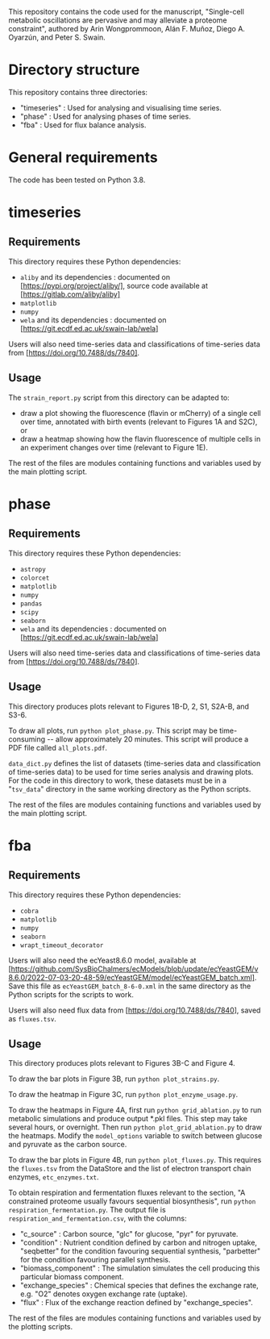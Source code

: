 This repository contains the code used for the manuscript, "Single-cell metabolic oscillations are pervasive and may alleviate a proteome constraint", authored by Arin Wongprommoon, Alán F. Muñoz, Diego A. Oyarzún, and Peter S. Swain.

# Directory structure

This repository contains three directories:

- "timeseries" : Used for analysing and visualising time series.
- "phase" : Used for analysing phases of time series.
- "fba" : Used for flux balance analysis.

# General requirements

The code has been tested on Python 3.8.

# timeseries

## Requirements

This directory requires these Python dependencies:

- `aliby` and its dependencies : documented on [https://pypi.org/project/aliby/], source code available at [https://gitlab.com/aliby/aliby]
- `matplotlib`
- `numpy`
- `wela` and its dependencies : documented on [https://git.ecdf.ed.ac.uk/swain-lab/wela]

Users will also need time-series data and classifications of time-series data from [https://doi.org/10.7488/ds/7840].

## Usage

The `strain_report.py` script from this directory can be adapted to:

- draw a plot showing the fluorescence (flavin or mCherry) of a single cell over time, annotated with birth events (relevant to Figures 1A and S2C), or
- draw a heatmap showing how the flavin fluorescence of multiple cells in an experiment changes over time (relevant to Figure 1E).

The rest of the files are modules containing functions and variables used by the main plotting script.

# phase

## Requirements

This directory requires these Python dependencies:

- `astropy`
- `colorcet`
- `matplotlib`
- `numpy`
- `pandas`
- `scipy`
- `seaborn`
- `wela` and its dependencies : documented on [https://git.ecdf.ed.ac.uk/swain-lab/wela]

Users will also need time-series data and classifications of time-series data from [https://doi.org/10.7488/ds/7840].

## Usage

This directory produces plots relevant to Figures 1B-D, 2, S1, S2A-B, and S3-6.

To draw all plots, run `python plot_phase.py`.  This script may be time-consuming -- allow approximately 20 minutes.  This script will produce a PDF file called `all_plots.pdf`.

`data_dict.py` defines the list of datasets (time-series data and classification of time-series data) to be used for time series analysis and drawing plots.  For the code in this directory to work, these datasets must be in a "`tsv_data`" directory in the same working directory as the Python scripts.

The rest of the files are modules containing functions and variables used by the main plotting script.

# fba

## Requirements

This directory requires these Python dependencies:

- `cobra`
- `matplotlib`
- `numpy`
- `seaborn`
- `wrapt_timeout_decorator`

Users will also need the ecYeast8.6.0 model, available at  [https://github.com/SysBioChalmers/ecModels/blob/update/ecYeastGEM/v8.6.0/2022-07-03-20-48-59/ecYeastGEM/model/ecYeastGEM_batch.xml].  Save this file as `ecYeastGEM_batch_8-6-0.xml` in the same directory as the Python scripts for the scripts to work.

Users will also need flux data from [https://doi.org/10.7488/ds/7840], saved as `fluxes.tsv`.

## Usage

This directory produces plots relevant to Figures 3B-C and Figure 4.

To draw the bar plots in Figure 3B, run `python plot_strains.py`.

To draw the heatmap in Figure 3C, run `python plot_enzyme_usage.py`.

To draw the heatmaps in Figure 4A, first run `python grid_ablation.py` to run metabolic simulations and produce output *.pkl files.  This step may take several hours, or overnight.  Then run `python plot_grid_ablation.py` to draw the heatmaps.  Modify the `model_options` variable to switch between glucose and pyruvate as the carbon source.

To draw the bar plots in Figure 4B, run `python plot_fluxes.py`.  This requires the `fluxes.tsv` from the DataStore and the list of electron transport chain enzymes, `etc_enzymes.txt`.

To obtain respiration and fermentation fluxes relevant to the section, "A constrained proteome usually favours sequential biosynthesis", run `python respiration_fermentation.py`.  The output file is `respiration_and_fermentation.csv`, with the columns:

- "c_source" : Carbon source, "glc" for glucose, "pyr" for pyruvate.
- "condition" : Nutrient condition defined by carbon and nitrogen uptake, "seqbetter" for the condition favouring sequential synthesis, "parbetter" for the condition favouring parallel synthesis.
- "biomass_component" : The simulation simulates the cell producing this particular biomass component. 
- "exchange_species" : Chemical species that defines the exchange rate, e.g. "O2" denotes oxygen exchange rate (uptake).
- "flux" : Flux of the exchange reaction defined by "exchange_species".

The rest of the files are modules containing functions and variables used by the plotting scripts.
